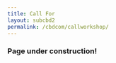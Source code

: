 ```yaml
---
title: Call For 
layout: subcbd2
permalink: /cbdcom/callworkshop/
---
```

<h3>Page under construction!</h3>

<!--- COMMENTED
<h3>Call for Workshops and Special Sessions - IEEE CBDCom</h3>

<hr/>
<p>CBDCom 2021 invites Workshops and Special Sessions (SS) to enrich and broaden the research focus of the main conference. The purpose is to provide opportunities for focused discussions on selected topics that will not be fully explored during the main event, as well as to encourage in-depth discussion of technical and application issues related to Cloud and Big Data Computing. Workshops and Special Sessions are a great addition to the main conference.
</p><p>
Please submit a proposal containing the following information to Dr. Jawad Berri at <a href="mailto:jberri@ksu.edu.sa">jberri@ksu.edu.sa</a>:
</p><p>The proposal should contain the following information:
</p>
<ul><li>The title of the Workshop/SS, including both full name and acronym.
</li><li>A brief technical description of the Workshop/SS, identification of specific technical issues, focus, and justification of how timely the workshop is.
</li><li>A brief description of the review process (including the expected number of accepted papers).
</li><li>One-page CFP of the Workshop/SS, including the submission deadline and notification date (according to the dates established for the main conference).
</li><li>Brief plans for dissemination (e.g., how to advertise the Workshop/SS or possible submissions to special issues of journals), and the expected number of participants.
</li><li>History of the workshop (if any).
</li><li>Names and contact information of the organizers.
</li><li>A tentative website/URL of the proposed Workshop/SS (optional).
 </li></ul>
<p>Acceptance will be based on an evaluation of the Workshop/SS topic, its relevance to the main conference, the expected audience, and the proposer’s ability to lead a successful workshop.
</p><p>The organizers and chairs of each accepted Workshop/SS shall have full control on the call for papers, composing the program committee, managing the review and selection of papers as well as planning the workshop program. The review and selection of workshop papers should follow similar approaches used in the main conference. The conference organizers and not the workshop organizers will determine the registration fees for workshops. The fees will be paid to the conference, and the conference will provide workshop facilities including the meeting room, proceedings and conference attendance delegation for the Workshop/SS day. 
</p><p>The proceedings of the CBDCom-2021 workshops will be published by Conference Publishing Services and included in the proceedings of CBDCom-2021.
</p><p><b>Submissions</b>
</p><p>A single pdf file with all the material described above should be prepared. Please email your proposals in PDF format as early as possible and not later than March 15, 2021 to the Workshop Chair. Please use “CBDCom 2021 Workshop/SS Proposal” as the email subject. Accepted proposals should follow strictly the important dates, particularly paper notification and camera-ready dates listed below.
</p><p><b>Workshop/SS Chair</b>
</p><p>Jawad Berri, King Saud University, KSA, <a href="mailto:jberri@ksu.edu.sa">jberri@ksu.edu.sa</a>
</p><p><b>Important Dates
</b></p>
<ul><li>Workshop/SS Proposal Due: March 15, 2021
</li><li>Workshop/SS Proposal Notification: March 22, 2021
</li><li>Full Paper Submission Due: May 01, 2021
</li><li>Authors Notification: June 01, 2021
</li><li>Camera-ready Submission: June 20, 2021
 </li></ul>
 -->

